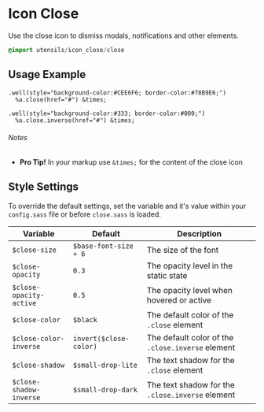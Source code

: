 
# Icon Close
Use the close icon to dismiss modals, notifications and other elements.

```sass
@import utensils/icon_close/close
```

## Usage Example

<!--~ markup/close.html.haml -->
```haml
.well(style="background-color:#CEE6F6; border-color:#78B9E6;")
  %a.close(href="#") &times;

.well(style="background-color:#333; border-color:#000;")
  %a.close.inverse(href="#") &times;
```
<!-- end -->

###### Notes
- **Pro Tip!** In your markup use `&times;` for the content of the close icon

## Style Settings
To override the default settings, set the variable and it's value
within your `config.sass` file or before `close.sass` is loaded.

Variable                | Default                | Description
----------------------- | ---------------------  | -------------------------------------------
`$close-size`           | `$base-font-size + 6`  | The size of the font
`$close-opacity`        | `0.3`                  | The opacity level in the static state
`$close-opacity-active` | `0.5`                  | The opacity level when hovered or active
`$close-color`          | `$black`               | The default color of the `.close` element
`$close-color-inverse`  | `invert($close-color)` | The default color of the `.close.inverse` element
`$close-shadow`         | `$small-drop-lite`     | The text shadow for the `.close` element
`$close-shadow-inverse` | `$small-drop-dark`     | The text shadow for the `.close.inverse` element

